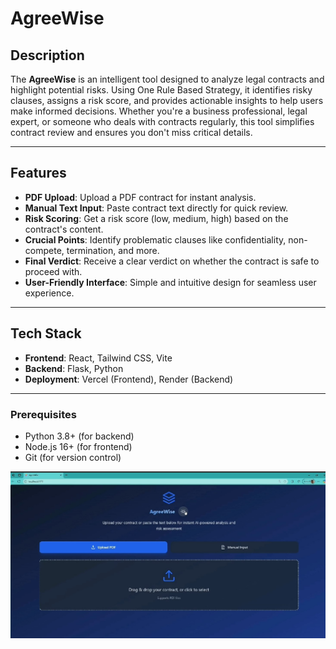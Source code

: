 # AgreeWise


## Description
The **AgreeWise** is an intelligent tool designed to analyze legal contracts and highlight potential risks. Using One Rule Based Strategy, it identifies risky clauses, assigns a risk score, and provides actionable insights to help users make informed decisions. Whether you're a business professional, legal expert, or someone who deals with contracts regularly, this tool simplifies contract review and ensures you don't miss critical details.

---

## Features
- **PDF Upload**: Upload a PDF contract for instant analysis.
- **Manual Text Input**: Paste contract text directly for quick review.
- **Risk Scoring**: Get a risk score (low, medium, high) based on the contract's content.
- **Crucial Points**: Identify problematic clauses like confidentiality, non-compete, termination, and more.
- **Final Verdict**: Receive a clear verdict on whether the contract is safe to proceed with.
- **User-Friendly Interface**: Simple and intuitive design for seamless user experience.

---

## Tech Stack
- **Frontend**: React, Tailwind CSS, Vite
- **Backend**: Flask, Python
- **Deployment**: Vercel (Frontend), Render (Backend)

---


### Prerequisites
- Python 3.8+ (for backend)
- Node.js 16+ (for frontend)
- Git (for version control)

![Upload PDF](./frontend/images/site-image.jpg)
